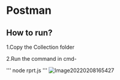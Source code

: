 # Postman
## How to run?

1.Copy the Collection folder

2.Run the command in cmd-

'''
node rprt.js
'''
![Image20220208165427](https://user-images.githubusercontent.com/98951060/152974212-dde64054-2839-46e2-9d6d-3cbd01ece2f2.png)
